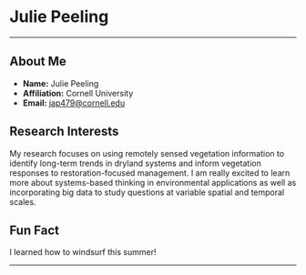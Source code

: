 # Julie Peeling

---

## About Me
- **Name:** Julie Peeling 
- **Affiliation:** Cornell University 
- **Email:** jap479@cornell.edu 

## Research Interests
My research focuses on using remotely sensed vegetation information to identify long-term trends in dryland systems and inform vegetation responses to restoration-focused management. I am really excited to learn more about systems-based thinking in environmental applications as well as incorporating big data to study questions at variable spatial and temporal scales.

## Fun Fact
I learned how to windsurf this summer!

---
